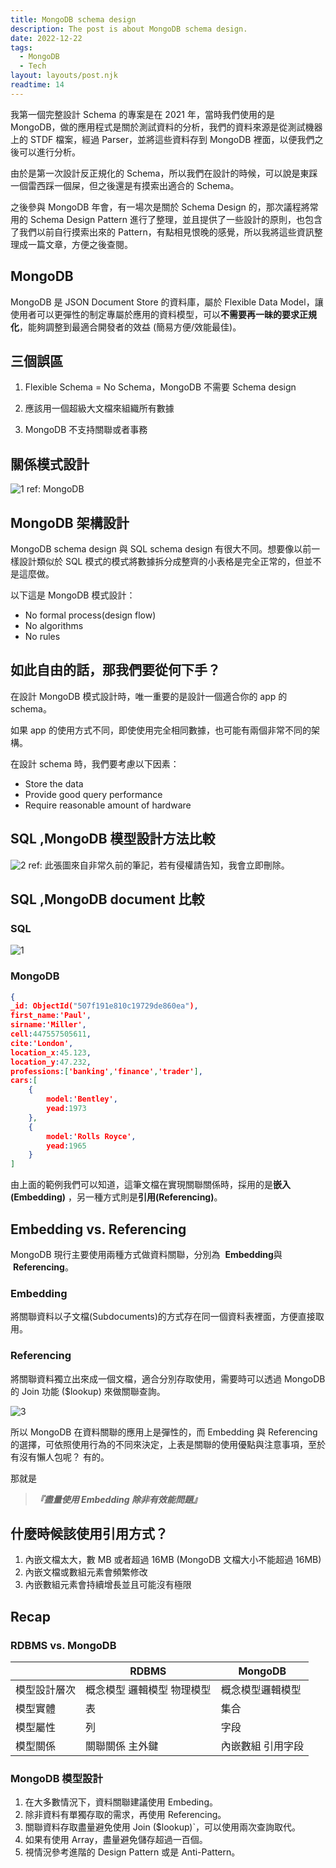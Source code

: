 ```yaml
---
title: MongoDB schema design
description: The post is about MongoDB schema design.
date: 2022-12-22
tags:
  - MongoDB
  - Tech
layout: layouts/post.njk
readtime: 14
---
```


我第一個完整設計 Schema 的專案是在 2021 年，當時我們使用的是 MongoDB，做的應用程式是關於測試資料的分析，我們的資料來源是從測試機器上的 STDF 檔案，經過 Parser，並將這些資料存到 MongoDB 裡面，以便我們之後可以進行分析。

由於是第一次設計反正規化的 Schema，所以我們在設計的時候，可以說是東踩一個雷西踩一個屎，但之後還是有摸索出適合的 Schema。

之後參與 MongoDB 年會，有一場次是關於 Schema Design 的，那次議程將常用的 Schema Design Pattern 進行了整理，並且提供了一些設計的原則，也包含了我們以前自行摸索出來的 Pattern，有點相見恨晚的感覺，所以我將這些資訊整理成一篇文章，方便之後查閱。

## MongoDB

MongoDB 是 JSON Document Store 的資料庫，屬於 Flexible Data Model，讓使用者可以更彈性的制定專屬於應用的資料模型，可以**不需要再一昧的要求正規化**，能夠調整到最適合開發者的效益 (簡易方便/效能最佳)。

## 三個誤區

1. Flexible Schema = No Schema，MongoDB 不需要 Schema design

2. 應該用一個超級大文檔來組織所有數據

3. MongoDB 不支持關聯或者事務

## 關係模式設計

![1](/img/remote/mongodb-schema-design/1.png)
ref: MongoDB

## MongoDB 架構設計

MongoDB schema design 與 SQL schema design 有很大不同。想要像以前一樣設計類似於 SQL 模式的模式將數據拆分成整齊的小表格是完全正常的，但並不是這麼做。

以下這是 MongoDB 模式設計：

- No formal process(design flow)
- No algorithms
- No rules

## 如此自由的話，那我們要從何下手？

在設計 MongoDB 模式設計時，唯一重要的是設計一個適合你的 app 的 schema。

如果 app 的使用方式不同，即使使用完全相同數據，也可能有兩個非常不同的架構。

在設計 schema 時，我們要考慮以下因素：

- Store the data
- Provide good query performance
- Require reasonable amount of hardware

## SQL ,MongoDB 模型設計方法比較

![2](/img/remote/mongodb-schema-design/2.png)
ref: 此張圖來自非常久前的筆記，若有侵權請告知，我會立即刪除。

## SQL ,MongoDB document 比較

### SQL

![1](/img/remote/mongodb-schema-design/1.png)

### MongoDB

```json
{
_id: ObjectId("507f191e810c19729de860ea"),
first_name:'Paul',
sirname:'Miller',
cell:447557505611,
cite:'London',
location_x:45.123,
location_y:47.232,
professions:['banking','finance','trader'],
cars:[
	{
		model:'Bentley',
		yead:1973
	},
	{
		model:'Rolls Royce',
		yead:1965
	}
]

```

由上面的範例我們可以知道，這筆文檔在實現關聯關係時，採用的是**嵌入(Embedding)** ，另一種方式則是**引用(Referencing)**。

## Embedding vs. Referencing

MongoDB 現行主要使用兩種方式做資料關聯，分別為  **Embedding**與  **Referencing**。

### Embedding

將關聯資料以子文檔(Subdocuments)的方式存在同一個資料表裡面，方便直接取用。

### Referencing

將關聯資料獨立出來成一個文檔，適合分別存取使用，需要時可以透過 MongoDB 的 Join 功能 ($lookup) 來做關聯查詢。

![3](/img/remote/mongodb-schema-design/3.png)

所以 MongoDB 在資料關聯的應用上是彈性的，而 Embedding 與 Referencing 的選擇，可依照使用行為的不同來決定，上表是關聯的使用優點與注意事項，至於有沒有懶人包呢？ 有的。

那就是

> **_『盡量使用 Embedding 除非有效能問題』_**

## 什麼時候該使用引用方式？

1. 內嵌文檔太大，數 MB 或者超過 16MB (MongoDB 文檔大小不能超過 16MB)
2. 內嵌文檔或數組元素會頻繁修改
3. 內嵌數組元素會持續增長並且可能沒有極限

## Recap

### RDBMS vs. MongoDB

|              | RDBMS                      | MongoDB           |
| ------------ | -------------------------- | ----------------- |
| 模型設計層次 | 概念模型 邏輯模型 物理模型 | 概念模型邏輯模型  |
| 模型實體     | 表                         | 集合              |
| 模型屬性     | 列                         | 字段              |
| 模型關係     | 關聯關係 主外鍵            | 內嵌數組 引用字段 |

### MongoDB 模型設計

1. 在大多數情況下，資料關聯建議使用 Embeding。
2. 除非資料有單獨存取的需求，再使用 Referencing。
3. 關聯資料存取盡量避免使用 Join ($lookup)`，可以使用兩次查詢取代。
4. 如果有使用 Array，盡量避免儲存超過一百個。
5. 視情況參考進階的 Design Pattern 或是 Anti-Pattern。
